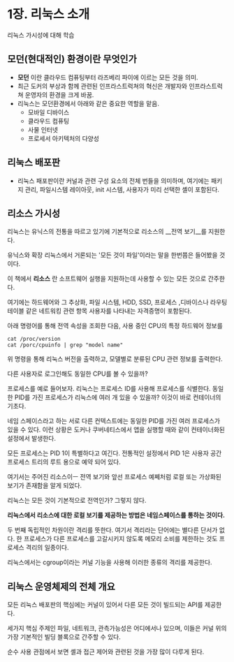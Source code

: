
# 1장. 리눅스 소개

리눅스 가시성에 대해 학습

## 모던(현대적인) 환경이란 무엇인가

* __모던__ 이란 클라우드 컴퓨팅부터 라즈베리 파이에 이르는 모든 것을 의미.
* 최근 도커의 부상과 함께 관련된 인프라스트럭쳐의 혁신은 개발자와 인프라스트럭쳐 운영자의 환경을 크게 바꿈.
* 리눅스는 모던환경에서 아래와 같은 중요한 역할을 맡음.
  * 모바일 디바이스
  * 클라우드 컴퓨팅
  * 사물 인터넷
  * 프로세서 아키텍처의 다양성

## 리눅스 배포판

* 리눅스 패포판이란 커널과 관련 구성 요소의 전체 번들을 의미하며, 여기에는 패키지 관리, 파일시스템 레이아웃, init 시스템, 사용자가 미리 선택한 셸이 포함된다.

## 리소스 가시성

리눅스는 유닉스의 전통을 따르고 있기에 기본적으로 리소스의 __전역 보기__를 지원한다.

유닉스와 확장 리눅스에서 거론되는 '모든 것이 파일'이라는 말을 한번쯤은 들어봤을 것이다.

이 책에서 __리소스__ 란 소프트웨어 실행을 지원하는데 사용할 수 있는 모든 것으로 간주한다.

여기에는 하드웨어와 그 추상화, 파일 시스템, HDD, SSD, 프로세스 ,디바이스나 라우팅 테이블 같은 네트워킹 관련 항목 사용자를 나타내는 자격증명이 포함된다.

아래 명령어를 통해 전역 속성을 조회한 다음, 사용 중인 CPU의 특정 하드웨어 정보를 

```
cat /proc/version
cat /porc/cpuinfo | grep "model name"
```

위 명령을 통해 리눅스 버전을 출력하고, 모델별로 분류된 CPU 관련 정보를 출력한다.

다른 사용자로 로그인해도 동일한 CPU를 볼 수 있을까?

프로세스를 예로 들어보자. 리눅스는 프로세스 ID를 사용해 프로세스를 식별한다.
동일한 PID를 가진 프로세스가 리눅스에 여러 개 있을 수 있을까?
이것이 바로 컨테이너의 기초다.

네임 스페이스라고 하는 서로 다른 컨텍스트에는 동일한 PID를 가진 여러 프로세스가 있을 수 있다.
이런 상황은 도커나 쿠버네티스에서 앱을 실행할 때와 같이 컨테이너화된 설정에서 발생한다. 

모든 프로세스는 PID 1이 특별하다고 여긴다. 전통적인 설정에서 PID 1은 사용자 공간 프로세스 트리의 루트 용으로 예약 되어 있다.

여기서는 주어진 리소스이ㅡ 전역 보기와 앞선 프로세스 예쩨처럼 로컬 또는 가상화된 보기가 존재함을 알게 되었다.

리눅스는 모든 것이 기본적으로 전역인가? 그렇지 않다.

__리눅스에서 리소스에 대한 로컬 보기를 제공하는 방법은 네임스페이스를 통하는 것이다.__

두 번째 독립적인 차원이란 격리를 뜻한다. 여기서 격리라는 단어에는 별다른 단서가 없다.
한 프로세스가 다른 프로세스를 고갈시키지 않도록 메모리 소비를 제한하는 것도 프로세스 격리의 일종이다.

리눅스에서는 cgroup이라는 커널 기능을 사용해 이러한 종류의 격리를 제공한다.

## 리눅스 운영체제의 전체 개요

모든 리눅스 배포판의 핵심에는 커널이 있어서 다른 모든 것이 빌드되는 API를 제공한다.

세가지 핵심 주제인 파일, 네트워크, 관측가능성은 어디에서나 있으며, 이들은 커널 위의 가장 기본적인 빌딩 블록으로 간주할 수 있다.

순수 사용 관점에서 보면 셸과 접근 제어와 관련된 것을 가장 많이 다루게 된다.